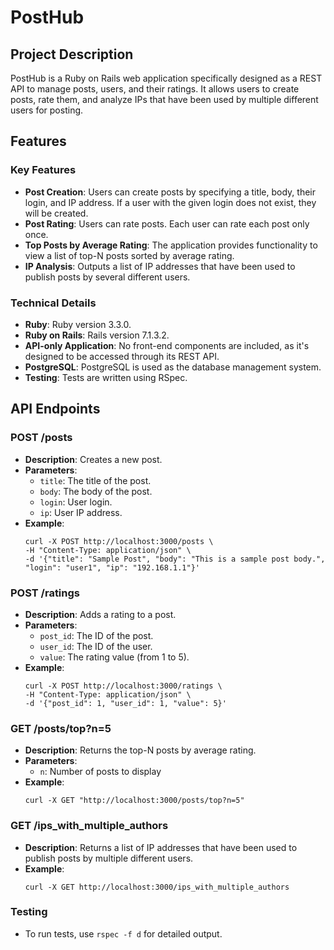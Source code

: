 # PostHub

## Project Description

PostHub is a Ruby on Rails web application specifically designed as a REST API to manage posts, users, and their ratings.
It allows users to create posts, rate them, and analyze IPs that have been used by multiple different users for posting.

## Features

### Key Features

- **Post Creation**: Users can create posts by specifying a title, body, their login, and IP address. If a user with the given login does not exist, they will be created.
- **Post Rating**: Users can rate posts. Each user can rate each post only once.
- **Top Posts by Average Rating**: The application provides functionality to view a list of top-N posts sorted by average rating.
- **IP Analysis**: Outputs a list of IP addresses that have been used to publish posts by several different users.

### Technical Details

- **Ruby**: Ruby version 3.3.0.
- **Ruby on Rails**: Rails version 7.1.3.2.
- **API-only Application**: No front-end components are included, as it's designed to be accessed through its REST API.
- **PostgreSQL**: PostgreSQL is used as the database management system.
- **Testing**: Tests are written using RSpec.

## API Endpoints

### POST /posts
- **Description**: Creates a new post.
- **Parameters**:
  - `title`: The title of the post.
  - `body`: The body of the post.
  - `login`: User login.
  - `ip`: User IP address.
- **Example**:
  ```
  curl -X POST http://localhost:3000/posts \
  -H "Content-Type: application/json" \
  -d '{"title": "Sample Post", "body": "This is a sample post body.", "login": "user1", "ip": "192.168.1.1"}'
  ```

### POST /ratings

- **Description**: Adds a rating to a post.
- **Parameters**:
  - `post_id`: The ID of the post.
  - `user_id`: The ID of the user.
  - `value`: The rating value (from 1 to 5).
- **Example**:
  ```
  curl -X POST http://localhost:3000/ratings \
  -H "Content-Type: application/json" \
  -d '{"post_id": 1, "user_id": 1, "value": 5}'
  ```

### GET /posts/top?n=5

- **Description**: Returns the top-N posts by average rating.
- **Parameters**:
  - `n`: Number of posts to display
- **Example**:
  ```
  curl -X GET "http://localhost:3000/posts/top?n=5"
  ```

### GET /ips_with_multiple_authors

- **Description**: Returns a list of IP addresses that have been used to publish posts by multiple different users.
- **Example**:
  ```
  curl -X GET http://localhost:3000/ips_with_multiple_authors
  ```

### Testing
- To run tests, use `rspec -f d` for detailed output.
